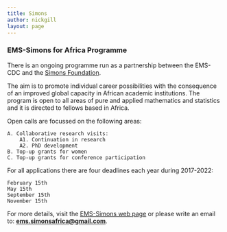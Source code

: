 ```yaml
---
title: Simons
﻿author: nickgill
layout: page
---
```


### EMS-Simons for Africa Programme

There is an ongoing programme run as a partnership between the EMS-CDC and the <a href = "https://www.simonsfoundation.org/">Simons Foundation</a>. 

The aim is to promote individual career possibilities with the consequence of an improved global capacity in African academic institutions. The program is open to all areas of pure and applied mathematics and statistics and it is directed to fellows based in Africa.

Open calls are focussed on the following areas:

    A. Collaborative research visits:
        A1. Continuation in research
        A2. PhD development
    B. Top-up grants for women
    C. Top-up grants for conference participation

For all applications there are four deadlines each year during 2017-2022:

    February 15th
    May 15th
    September 15th
    November 15th

For more details, visit the <a href ="https://euro-math-soc.eu/ems-simons-africa">EMS-Simons web page</a> or please write an email to: **ems.simonsafrica@gmail.com**.


